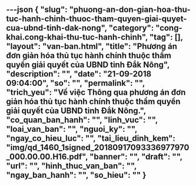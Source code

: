 ---json
{
    "slug": "phuong-an-don-gian-hoa-thu-tuc-hanh-chinh-thuoc-tham-quyen-giai-quyet-cua-ubnd-tinh-dak-nong",
    "category": "cong-khai.cong-khai-thu-tuc-hanh-chinh",
    "tag": [],
    "layout": "van-ban.html",
    "title": "Phương án đơn giản hóa thủ tục hành chính thuộc thẩm quyền giải quyết của UBND tỉnh Đắk Nông",
    "description": "",
    "date": "21-09-2018 09:04:00",
    "so": "",
    "permalink": "",
    "trich_yeu": "Về việc Thông qua phương án đơn giản hóa thủ tục hành chính thuộc thẩm quyền giải quyết của UBND tỉnh Đắk Nông.",
    "co_quan_ban_hanh": "",
    "linh_vuc": "",
    "loai_van_ban": "",
    "nguoi_ky": "",
    "ngay_co_hieu_luc": "",
    "tai_lieu_dinh_kem": "img/qd_1460_1signed_20180917093336977970_000.00.00.H16.pdf",
    "banner": "",
    "draft": "",
    "url": "",
    "hinh_thuc_van_ban": "",
    "ngay_ban_hanh": "",
    "so_hieu": ""
}
---
